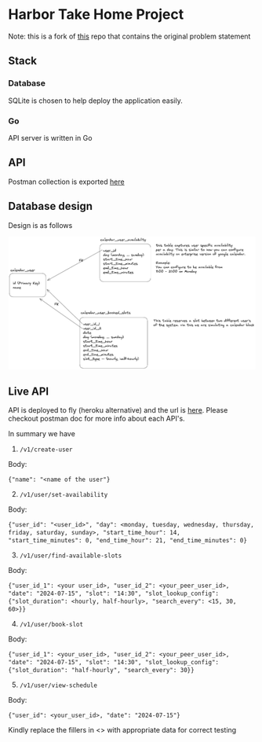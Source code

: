 # Harbor Take Home Project

Note: this is a fork of [this](https://github.com/harbor-xyz/coding-project) repo that contains the original problem statement

## Stack

### Database

SQLite is chosen to help deploy the application easily. 

### Go

API server is written in Go

## API

Postman collection is exported [here](./go-harbor.postman_collection.json)

## Database design

Design is as follows

![API design](./go-harbor.png)

## Live API

API is deployed to fly (heroku alternative) and the url is [here](https://server-morning-hill-2045.fly.dev/v1/). 
Please checkout postman doc for more info about each API's.

In summary we have
1. `/v1/create-user` 

Body: 

```
{"name": "<name of the user"}
```

2. `/v1/user/set-availability` 

Body: 
```
{"user_id": "<user_id>", "day": <monday, tuesday, wednesday, thursday, friday, saturday, sunday>, "start_time_hour": 14, "start_time_minutes": 0, "end_time_hour": 21, "end_time_minutes": 0}
```

3. `/v1/user/find-available-slots` 

Body: 
```
{"user_id_1": <your user_id>, "user_id_2": <your_peer_user_id>, "date": "2024-07-15", "slot": "14:30", "slot_lookup_config": {"slot_duration": <hourly, half-hourly>, "search_every": <15, 30, 60>}}
```

4. `/v1/user/book-slot` 

Body: 
```
{"user_id_1": <your_user_id>, "user_id_2": <your_peer_user_id>, "date": "2024-07-15", "slot": "14:30", "slot_lookup_config": {"slot_duration": "half-hourly", "search_every": 30}}
```

5. `/v1/user/view-schedule` 

Body:
```
{"user_id": <your_user_id>, "date": "2024-07-15"}
```

Kindly replace the fillers in <> with appropriate data for correct testing
